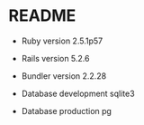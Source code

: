 # README

* Ruby version 2.5.1p57

* Rails version 5.2.6

* Bundler version 2.2.28

* Database development sqlite3

* Database production pg
